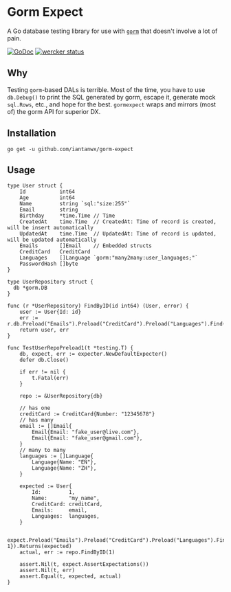 # Gorm Expect

A Go database testing library for use with [`gorm`](https://github.com/jinzhu/gorm) that doesn't involve a lot
of pain.


[![GoDoc](https://godoc.org/github.com/iantanwx/gorm-expect?status.svg)](https://godoc.org/github.com/iantanwx/gorm-expect)
[![wercker status](https://app.wercker.com/status/37511401d9bd809ec0a8c6b3a911aa24/s/master "wercker status")](https://app.wercker.com/project/byKey/37511401d9bd809ec0a8c6b3a911aa24)

## Why

Testing `gorm`-based DALs is terrible. Most of the time, you have to use
`db.Debug()` to print the SQL generated by gorm, escape it, generate mock
`sql.Rows`, etc., and hope for the best. `gormexpect` wraps and mirrors
(most of) the gorm API for superior DX.

## Installation

```
go get -u github.com/iantanwx/gorm-expect
```

## Usage

```
type User struct {
	Id           int64
	Age          int64
	Name         string `sql:"size:255"`
	Email        string
	Birthday     *time.Time // Time
	CreatedAt    time.Time  // CreatedAt: Time of record is created, will be insert automatically
	UpdatedAt    time.Time  // UpdatedAt: Time of record is updated, will be updated automatically
	Emails       []Email    // Embedded structs
	CreditCard   CreditCard
	Languages    []Language `gorm:"many2many:user_languages;"`
	PasswordHash []byte
}

type UserRepository struct {
  db *gorm.DB
}

func (r *UserRepository) FindByID(id int64) (User, error) {
	user := User{Id: id}
	err := r.db.Preload("Emails").Preload("CreditCard").Preload("Languages").Find(&user).Error
	return user, err
}

func TestUserRepoPreload1(t *testing.T) {
	db, expect, err := expecter.NewDefaultExpecter()
	defer db.Close()

	if err != nil {
		t.Fatal(err)
	}

	repo := &UserRepository{db}

	// has one
	creditCard := CreditCard{Number: "12345678"}
	// has many
	email := []Email{
		Email{Email: "fake_user@live.com"},
		Email{Email: "fake_user@gmail.com"},
	}
	// many to many
	languages := []Language{
		Language{Name: "EN"},
		Language{Name: "ZH"},
	}

	expected := User{
		Id:         1,
		Name:       "my_name",
		CreditCard: creditCard,
		Emails:     email,
		Languages:  languages,
	}

	expect.Preload("Emails").Preload("CreditCard").Preload("Languages").Find(&User{Id: 1}).Returns(expected)
	actual, err := repo.FindByID(1)

	assert.Nil(t, expect.AssertExpectations())
	assert.Nil(t, err)
	assert.Equal(t, expected, actual)
}
